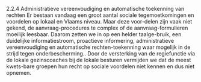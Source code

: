 2.2.4 Administratieve vereenvoudiging en automatische toekenning van rechten Er bestaan vandaag een groot aantal sociale tegemoetkomingen en voordelen op lokaal en Vlaams niveau. Maar deze voor-delen zijn vaak niet gekend, de aanvraag-procedures te complex of de aanvraag-formulieren moeilijk leesbaar. Daarom zetten we in op een helder taalge-bruik, een duidelijke informatiestroom, proactieve informering, administratieve vereenvoudiging en automatische rechten-toekenning waar mogelijk in de strijd tegen onderbescherming.. Door de versterking van de regiefunctie via de lokale gezinscoaches bij de lokale besturen vermijden we dat de meest kwets-bare groepen hun recht op sociale voordelen niet kennen en dus niet opnemen. 